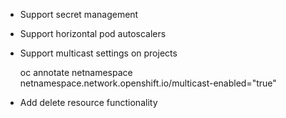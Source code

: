 * Support secret management

* Support horizontal pod autoscalers

* Support multicast settings on projects

    oc annotate netnamespace <project> netnamespace.network.openshift.io/multicast-enabled="true"

* Add delete resource functionality
